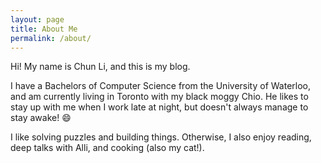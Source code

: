 ```yaml
---
layout: page
title: About Me
permalink: /about/
---
```


Hi! My name is Chun Li, and this is my blog.

I have a Bachelors of Computer Science from the University of Waterloo, and am
currently living in Toronto with my black moggy Chio. He likes to stay up with
me when I work late at night, but doesn't always manage to stay awake! :smile:

I like solving puzzles and building things. Otherwise, I also enjoy reading,
deep talks with Alli, and cooking (also my cat!).

